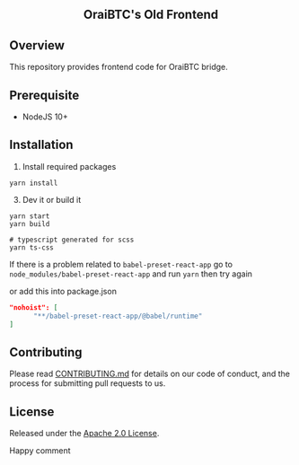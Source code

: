 <h2 align="center">
  OraiBTC's Old Frontend
</h2>

## Overview

This repository provides frontend code for OraiBTC bridge.

## Prerequisite

- NodeJS 10+

## Installation

1. Install required packages

```shell
yarn install
```

3. Dev it or build it

```shell
yarn start
yarn build

# typescript generated for scss
yarn ts-css
```

If there is a problem related to `babel-preset-react-app` go to `node_modules/babel-preset-react-app` and run `yarn` then try again

or add this into package.json

```json
"nohoist": [
      "**/babel-preset-react-app/@babel/runtime"
]
```

## Contributing

Please read [CONTRIBUTING.md](CONTRIBUTING.md) for details on our code of conduct, and the process for submitting pull requests to us.

## License

Released under the [Apache 2.0 License](LICENSE).

Happy comment
